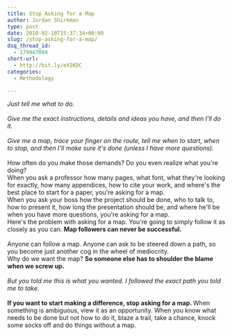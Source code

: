 ```yaml
---
title: Stop Asking for a Map
author: Jordan Shirkman
type: post
date: 2010-02-10T15:37:34+00:00
slug: /stop-asking-for-a-map/
dsq_thread_id:
  - 179947084
short-url:
  - http://bit.ly/eXIKDC
categories:
  - Methodology

---
```

<div id="_mcePaste">
  <em>Just tell me what to do.</em>
</div>

<div>
  <em><br /> </em>
</div>

<div id="_mcePaste">
  <em>Give me the exact instructions, details and ideas you have, and then I'll do it.</em>
</div>

<div>
  <em><br /> </em>
</div>

<div id="_mcePaste">
  <em>Give me a map, trace your finger on the route, tell me when to start, when to stop, and then I'll make sure it's done (unless I have more questions).</em>
</div>

<div>
  <em><br /> </em>
</div>

<div id="_mcePaste">
  How often do you make those demands? Do you even realize what you're doing?
</div>

<div>
</div>

<div id="_mcePaste">
  When you ask a professor how many pages, what font, what they're looking for exactly, how many appendices, how to cite your work, and where's the best place to start for a paper, you're asking for a map.
</div>

<div id="_mcePaste">
  When you ask your boss how the project should be done, who to talk to, how to present it, how long the presentation should be, and where he'll be when you have more questions, you're asking for a map.
</div>

<div>
</div>

<div id="_mcePaste">
  Here's the problem with asking for a map. You're going to simply follow it as closely as you can. <strong>Map followers can never be successful.</strong>
</div>

<div>
  <strong><br /> </strong>
</div>

<div id="_mcePaste">
  Anyone can follow a map. Anyone can ask to be steered down a path, so you become just another cog in the wheel of mediocrity.
</div>

<div id="_mcePaste">
  Why do we want the map? <strong>So someone else has to shoulder the blame when we screw up.</strong>
</div>

<div>
  <strong><br /> </strong>
</div>

<div id="_mcePaste">
  <em>But you told me this is what you wanted. I followed the exact path you told me to take.</em>
</div>

<div>
  <em><br /> </em>
</div>

<div id="_mcePaste">
  <strong>If you want to start making a difference, stop asking for a map. </strong>When something is ambiguous, view it as an opportunity. When you know what needs to be done but not how to do it, blaze a trail, take a chance, knock some socks off and do things without a map.
</div>